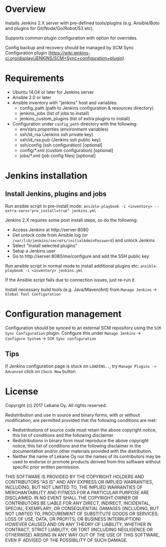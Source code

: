 # Overview

Installs Jenkins 2.X server with pre-defined tools/plugins
(e.g. Ansible/Boto and plugins for Git/Node/Go/Robot/S3 etc).

Supports common plugin configuration with option for overrides.

Config backup and recovery should be managed by SCM Sync Configuration plugin
(https://wiki.jenkins-ci.org/display/JENKINS/SCM+Sync+configuration+plugin).

# Requirements

* Ubuntu 14.04 or later for Jenkins server
* Ansible 2.0 or later
* Ansible inventory with "jenkins" host and variables:
    * config_path (path to Jenkins configuration & resources directory)
    * jenkins_jobs (list of jobs to install)
    * jenkins_custom_plugins (list of extra plugins to install)
* Configuration under `config_path` directory with the following:
    * envVars.properties (environment variables)
    * ssh/id_rsa (Jenkins ssh private key)
    * ssh/id_rsa.pub (Jenkins ssh public key)
    * ssh/config (ssh configuration) [optional]
    * config/*.xml (custom configuration) [optional]
    * jobs/*.xml (job config files) [optional]

# Jenkins installation

## Install Jenkins, plugins and jobs

Run ansible script in pre-install mode: 
`ansible-playbook -i <inventory> --extra-vars="pre_install=true" jenkins.yml`

Jenkins 2.X requires some post install steps, so do the following:

* Access Jenkins at http://server:8080
* Get unlock code from Ansible log (or `/var/lib/jenkins/secrets/initialAdminPassword`) and unlock Jenkins
* Select "Install selected plugins"
* Setup a Jenkins user
* Go to http://server:8080/me/configure and add the SSH public key

Run ansible script in normal mode to install additional plugins etc:
`ansible-playbook -i <inventory> jenkins.yml`

If the Ansible script fails due to connection issues, just re-run it.

Install necessary build tools (e.g. Java/Maven/Ant) from  `Manage Jenkins` -> `Global Tool Configuration`

# Configuration management

Configuration should be synced to an external SCM repository using the `SCM Sync Configuration` plugin.
Configure this under `Manage Jenkins` -> `Configure System` -> `SCM Sync configuration`

## Tips

If Jenkins configuration page is stuck on `LOADING..`,
try `Manage Plugins -> Advanced` click on `Check Now` button

# License

Copyright (c) 2017 Lekane Oy. All rights reserved.

Redistribution and use in source and binary forms, with or without
modification, are permitted provided that the following conditions are
met:

   * Redistributions of source code must retain the above copyright
notice, this list of conditions and the following disclaimer.
   * Redistributions in binary form must reproduce the above
copyright notice, this list of conditions and the following disclaimer
in the documentation and/or other materials provided with the
distribution.
   * Neither the name of Lekane Oy nor the names of its
contributors may be used to endorse or promote products derived from
this software without specific prior written permission.

THIS SOFTWARE IS PROVIDED BY THE COPYRIGHT HOLDERS AND CONTRIBUTORS
"AS IS" AND ANY EXPRESS OR IMPLIED WARRANTIES, INCLUDING, BUT NOT
LIMITED TO, THE IMPLIED WARRANTIES OF MERCHANTABILITY AND FITNESS FOR
A PARTICULAR PURPOSE ARE DISCLAIMED. IN NO EVENT SHALL THE COPYRIGHT
OWNER OR CONTRIBUTORS BE LIABLE FOR ANY DIRECT, INDIRECT, INCIDENTAL,
SPECIAL, EXEMPLARY, OR CONSEQUENTIAL DAMAGES (INCLUDING, BUT NOT
LIMITED TO, PROCUREMENT OF SUBSTITUTE GOODS OR SERVICES; LOSS OF USE,
DATA, OR PROFITS; OR BUSINESS INTERRUPTION) HOWEVER CAUSED AND ON ANY
THEORY OF LIABILITY, WHETHER IN CONTRACT, STRICT LIABILITY, OR TORT
(INCLUDING NEGLIGENCE OR OTHERWISE) ARISING IN ANY WAY OUT OF THE USE
OF THIS SOFTWARE, EVEN IF ADVISED OF THE POSSIBILITY OF SUCH DAMAGE.

